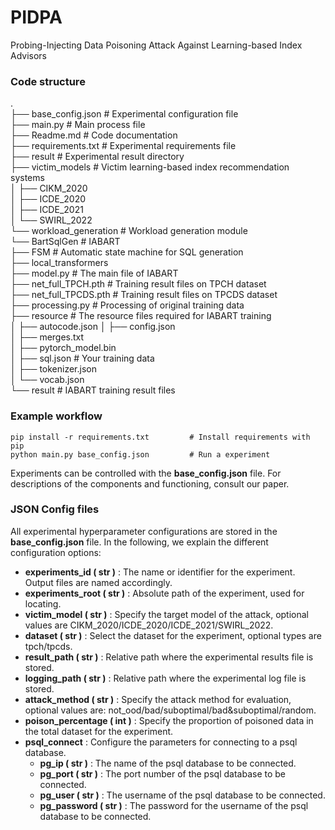 # PIDPA
Probing-Injecting Data Poisoning Attack Against Learning-based Index Advisors

### Code structure
.  
├── base_config.json				    # Experimental configuration file  
├── main.py					            # Main process file  
├── Readme.md							# Code documentation  
├── requirements.txt					# Experimental requirements file  
├── result								# Experimental result directory  
├── victim_models					    # Victim learning-based index recommendation systems  
│  	   ├── CIKM_2020  
│ 	   ├── ICDE_2020  
│ 	   ├── ICDE_2021  
│ 	   └── SWIRL_2022  
└── workload_generation		 			# Workload generation module  
       └── BartSqlGen					# IABART  
       ├── FSM							# Automatic state machine for SQL generation  
       ├── local_transformers		   
       ├── model.py						# The main file of IABART  
       ├── net_full_TPCH.pth		    # Training result files on TPCH dataset  
       ├── net_full_TPCDS.pth		    # Training result files on TPCDS dataset  
       ├── processing.py				# Processing of original training data  
       ├── resource						# The resource files required for IABART training  
       │ 	  ├── autocode.json
       │	  ├── config.json  
       │ 	  ├── merges.txt  
       │	  ├── pytorch_model.bin  
       │ 	  ├── sql.json			    # Your training data  
       │	  ├── tokenizer.json  
       │	  └── vocab.json  
       └── result						# IABART training result files  


### Example workflow

```
pip install -r requirements.txt         # Install requirements with pip
python main.py base_config.json         # Run a experiment
```

Experiments can be controlled with the **base_config.json** file. For descriptions of the components and functioning, consult our paper.



### JSON Config files

All experimental hyperparameter configurations are stored in the **base_config.json** file. In the following, we explain the different configuration options:

* **experiments_id ( str )** : The name or identifier for the experiment. Output files are named accordingly.
* **experiments_root ( str )** : Absolute path of the experiment, used for locating.
* **victim_model ( str )** : Specify the target model of the attack, optional values are CIKM_2020/ICDE_2020/ICDE_2021/SWIRL_2022.
* **dataset ( str )** : Select the dataset for the experiment, optional types are tpch/tpcds.
* **result_path ( str )** : Relative path where the experimental results file is stored.
* **logging_path ( str )** : Relative path where the experimental log file is stored.
* **attack_method ( str )** : Specify the attack method for evaluation, optional values are: not_ood/bad/suboptimal/bad&suboptimal/random.
* **poison_percentage ( int )** : Specify the proportion of poisoned data in the total dataset for the experiment.
* **psql_connect** : Configure the parameters for connecting to a psql database.
  * **pg_ip ( str )** : The name of the psql database to be connected.
  * **pg_port ( str )** : The port number of the psql database to be connected.
  * **pg_user ( str )** : The username of the psql database to be connected.
  * **pg_password ( str )** : The password for the username of the psql database to be connected.

